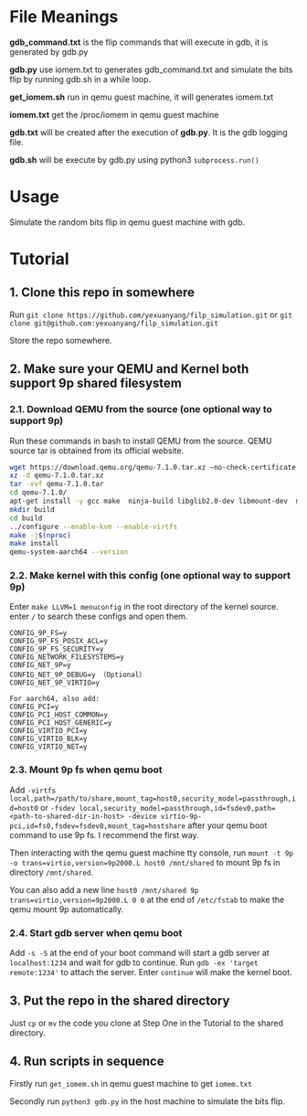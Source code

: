 # File Meanings

**gdb_command.txt** is the flip commands that will execute in gdb, it is generated by gdb.py

**gdb.py** use iomem.txt to generates gdb_command.txt and simulate the bits flip by running gdb.sh in a while loop.

**get_iomem.sh** run in qemu guest machine, it will generates iomem.txt

**iomem.txt** get the /proc/iomem in qemu guest machine

**gdb.txt** will be created after the execution of **gdb.py**. It is the gdb logging file.

**gdb.sh** will be execute by gdb.py using python3 `subprocess.run()`

# Usage

Simulate the random bits flip in qemu guest machine with gdb.

# Tutorial

## 1. Clone this repo in somewhere

Run `git clone https://github.com/yexuanyang/filp_simulation.git` or `git clone git@github.com:yexuanyang/filp_simulation.git`

Store the repo somewhere.

## 2. Make sure your QEMU and Kernel both support 9p shared filesystem

### 2.1. Download QEMU from the source (one optional way to support 9p)

Run these commands in bash to install QEMU from the source. QEMU source tar is obtained from its official website.

```bash
wget https://download.qemu.org/qemu-7.1.0.tar.xz –no-check-certificate
xz -d qemu-7.1.0.tar.xz
tar -xvf qemu-7.1.0.tar
cd qemu-7.1.0/
apt-get install -y gcc make  ninja-build libglib2.0-dev libmount-dev  meson git  libfdt-dev libpixman-1-dev zlib1g-dev libcap-ng-dev libattr1-dev
mkdir build
cd build
../configure --enable-kvm --enable-virtfs
make -j$(nproc)
make install
qemu-system-aarch64 --version
```

### 2.2. Make kernel with this config (one optional way to support 9p)

Enter `make LLVM=1 menuconfig` in the root directory of the kernel source. enter `/` to search these configs and open them.

```text
CONFIG_9P_FS=y
CONFIG_9P_FS_POSIX_ACL=y
CONFIG_9P_FS_SECURITY=y
CONFIG_NETWORK_FILESYSTEMS=y
CONFIG_NET_9P=y
CONFIG_NET_9P_DEBUG=y （Optional）
CONFIG_NET_9P_VIRTIO=y

For aarch64, also add:
CONFIG_PCI=y
CONFIG_PCI_HOST_COMMON=y
CONFIG_PCI_HOST_GENERIC=y
CONFIG_VIRTIO_PCI=y
CONFIG_VIRTIO_BLK=y
CONFIG_VIRTIO_NET=y
```

### 2.3. Mount 9p fs when qemu boot

Add `-virtfs local,path=/path/to/share,mount_tag=host0,security_model=passthrough,id=host0` or `-fsdev local,security_model=passthrough,id=fsdev0,path=<path-to-shared-dir-in-host> -device virtio-9p-pci,id=fs0,fsdev=fsdev0,mount_tag=hostshare`
after your qemu boot command to use 9p fs. I recommend the first way.

Then interacting with the qemu guest machine tty console, run `mount -t 9p -o trans=virtio,version=9p2000.L host0 /mnt/shared` to mount 9p fs in directory `/mnt/shared`.

You can also add a new line `host0 /mnt/shared 9p trans=virtio,version=9p2000.L 0 0` at the end of `/etc/fstab` to make the qemu mount 9p automatically.

### 2.4. Start gdb server when qemu boot

Add `-s -S` at the end of your boot command will start a gdb server at `localhost:1234` and wait for gdb to continue. Run `gdb -ex 'target remote:1234'` to attach the server. Enter `continue` will make the kernel boot.

## 3. Put the repo in the shared directory

Just `cp` or `mv` the code you clone at Step One in the Tutorial to the shared directory.

## 4. Run scripts in sequence

Firstly run `get_iomem.sh` in qemu guest machine to get `iomem.txt`

Secondly run `python3 gdb.py` in the host machine to simulate the bits flip.
